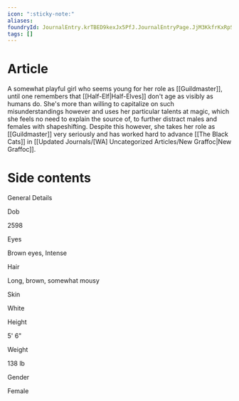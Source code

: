 ```yaml
---
icon: ":sticky-note:"
aliases: 
foundryId: JournalEntry.krTBED9kexJx5PfJ.JournalEntryPage.JjM3KkfrKxRpSi1r
tags: []
---
```


# Article
A somewhat playful girl who seems young for her role as [[Guildmaster]], until one remembers that [[Half-Elf|Half-Elves]] don't age as visibly as humans do. She's more than willing to capitalize on such misunderstandings however and uses her particular talents at magic, which she feels no need to explain the source of, to further distract males and females with shapeshifting. Despite this however, she takes her role as [[Guildmaster]] very seriously and has worked hard to advance [[The Black Cats]] in [[Updated Journals/[WA] Uncategorized Articles/New Graffoc|New Graffoc]].


# Side contents
General Details

Dob

2598

Eyes

Brown eyes, Intense

Hair

Long, brown, somewhat mousy

Skin

White

Height

5' 6"

Weight

138 lb

Gender

Female